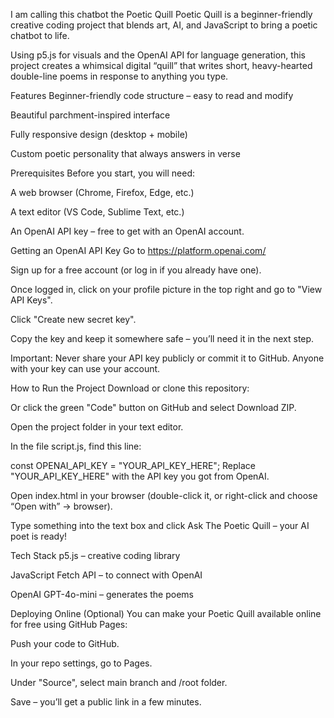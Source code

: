 I am calling this chatbot the Poetic Quill
Poetic Quill is a beginner-friendly creative coding project that blends art, AI, and JavaScript to bring a poetic chatbot to life.

Using p5.js for visuals and the OpenAI API for language generation, this project creates a whimsical digital “quill” that writes short, heavy-hearted double-line poems in response to anything you type.

Features
Beginner-friendly code structure – easy to read and modify

Beautiful parchment-inspired interface

Fully responsive design (desktop + mobile)

Custom poetic personality that always answers in verse

Prerequisites
Before you start, you will need:

A web browser (Chrome, Firefox, Edge, etc.)

A text editor (VS Code, Sublime Text, etc.)

An OpenAI API key – free to get with an OpenAI account.

Getting an OpenAI API Key
Go to https://platform.openai.com/

Sign up for a free account (or log in if you already have one).

Once logged in, click on your profile picture in the top right and go to "View API Keys".

Click "Create new secret key".

Copy the key and keep it somewhere safe – you’ll need it in the next step.

Important: Never share your API key publicly or commit it to GitHub. Anyone with your key can use your account.

How to Run the Project
Download or clone this repository:

Or click the green "Code" button on GitHub and select Download ZIP.

Open the project folder in your text editor.

In the file script.js, find this line:

const OPENAI_API_KEY = "YOUR_API_KEY_HERE";
Replace "YOUR_API_KEY_HERE" with the API key you got from OpenAI.

Open index.html in your browser (double-click it, or right-click and choose “Open with” → browser).

Type something into the text box and click Ask The Poetic Quill – your AI poet is ready!

Tech Stack
p5.js – creative coding library

JavaScript Fetch API – to connect with OpenAI

OpenAI GPT-4o-mini – generates the poems

Deploying Online (Optional)
You can make your Poetic Quill available online for free using GitHub Pages:

Push your code to GitHub.

In your repo settings, go to Pages.

Under "Source", select main branch and /root folder.

Save – you’ll get a public link in a few minutes.
